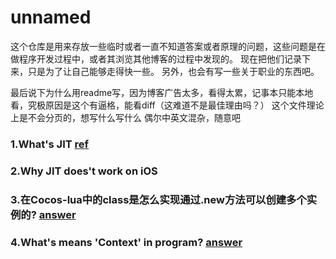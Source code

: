 # unnamed
这个仓库是用来存放一些临时或者一直不知道答案或者原理的问题，这些问题是在做程序开发过程中，或者其浏览其他博客的过程中发现的。
现在把他们记录下来，只是为了让自己能够走得快一些。
另外，也会有写一些关于职业的东西吧。

最后说下为什么用readme写，因为博客广告太多，看得太累，记事本只能本地看，究极原因是这个有逼格，能看diff（这难道不是最佳理由吗？）
这个文件理论上是不会分页的，想写什么写什么
偶尔中英文混杂，随意吧

### 1.What's JIT [ref](http://blog.reverberate.org/2012/12/hello-jit-world-joy-of-simple-jits.html)
### 2.Why JIT does't work on iOS
### 3.在Cocos-lua中的class是怎么实现通过.new方法可以创建多个实例的? [answer](https://github.com/vanex7/unnamed/blob/master/answer/%233.md)
### 4.What's means 'Context' in program? [answer](/answer/#4.md)
